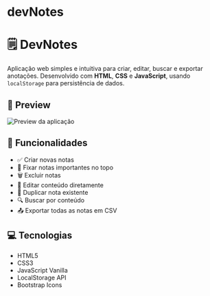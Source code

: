 # devNotes
# 🗒️ DevNotes

Aplicação web simples e intuitiva para criar, editar, buscar e exportar anotações. Desenvolvido com **HTML**, **CSS** e **JavaScript**, usando `localStorage` para persistência de dados.

## 📸 Preview

![Preview da aplicação](img/screenshot.png)

## 🚀 Funcionalidades

- ✅ Criar novas notas
- 🧷 Fixar notas importantes no topo
- 🗑️ Excluir notas
- 📝 Editar conteúdo diretamente
- 🔁 Duplicar nota existente
- 🔍 Buscar por conteúdo
- 📤 Exportar todas as notas em CSV

## 💻 Tecnologias

- HTML5
- CSS3
- JavaScript Vanilla
- LocalStorage API
- Bootstrap Icons
